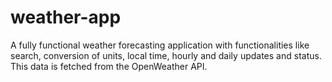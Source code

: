 # weather-app
A fully functional weather forecasting application with functionalities like search, conversion of units, local time, hourly and daily updates and status. This data is fetched from the OpenWeather API. 
